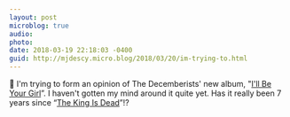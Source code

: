 ```yaml
---
layout: post
microblog: true
audio: 
photo: 
date: 2018-03-19 22:18:03 -0400
guid: http://mjdescy.micro.blog/2018/03/20/im-trying-to.html
---
```

🎵 I'm trying to form an opinion of The Decemberists' new album, "[I'll Be Your Girl](https://itunes.apple.com/us/album/ill-be-your-girl/1333620066)”. I haven't gotten my mind around it quite yet. Has it really been 7 years since “[The King Is Dead](https://itunes.apple.com/us/album/the-king-is-dead/715554884)”!?
